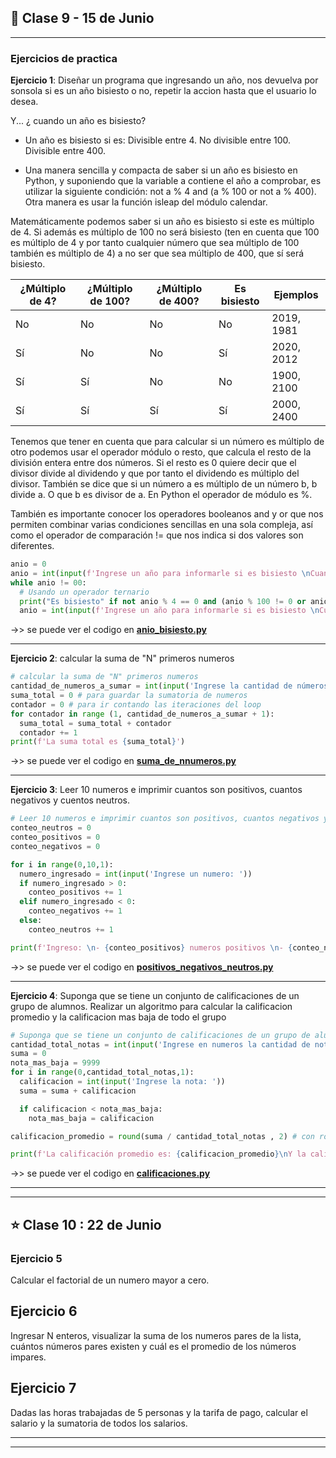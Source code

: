 ## :book: Clase 9 - 15 de Junio

---

### Ejercicios de practica

**Ejercicio 1**: Diseñar un programa que ingresando un año, nos devuelva por sonsola si es un año bisiesto o no, repetir la accion hasta que el usuario lo desea.

Y... ¿ cuando un año es bisiesto?

- Un año es bisiesto si es: Divisible entre 4. No divisible entre 100. Divisible entre 400.

- Una manera sencilla y compacta de saber si un año es bisiesto en Python, y suponiendo que la variable a contiene el año a comprobar, es utilizar la siguiente condición: not a % 4 and (a % 100 or not a % 400). Otra manera es usar la función isleap del módulo calendar.

Matemáticamente podemos saber si un año es bisiesto si este es múltiplo de 4. Si además es múltiplo de 100 no será bisiesto (ten en cuenta que 100 es múltiplo de 4 y por tanto cualquier número que sea múltiplo de 100 también es múltiplo de 4) a no ser que sea múltiplo de 400, que sí será bisiesto.

| ¿Múltiplo de 4? |	¿Múltiplo de 100?	| ¿Múltiplo de 400?	| Es bisiesto |	Ejemplos |
| --------------- | ----------------- | ----------------- | ----------- | -------- |
| No	| No	| No	| No	| 2019, 1981 |
| Sí	| No	| No	| Sí	| 2020, 2012 |
| Sí	| Sí	| No	| No	| 1900, 2100 |
| Sí	| Sí	| Sí	| Sí	| 2000, 2400 |

Tenemos que tener en cuenta que para calcular si un número es múltiplo de otro podemos usar el operador módulo o resto, que calcula el resto de la división entera entre dos números. Si el resto es 0 quiere decir que el divisor divide al dividendo y que por tanto el dividendo es múltiplo del divisor. También se dice que si un número a es múltiplo de un número b, b divide a. O que b es divisor de a. En Python el operador de módulo es %.

También es importante conocer los operadores booleanos and y or que nos permiten combinar varias condiciones sencillas en una sola compleja, así como el operador de comparación != que nos indica si dos valores son diferentes.

```Python
anio = 0
anio = int(input(f'Ingrese un año para informarle si es bisiesto \nCuando quiera salir ingrese doble cero "00"... ')) # el año que queremos comprobar
while anio != 00:
  # Usando un operador ternario
  print("Es bisiesto" if not anio % 4 == 0 and (anio % 100 != 0 or anio % 400 == 0)  else 'No es bisiesto')
  anio = int(input(f'Ingrese un año para informarle si es bisiesto \nCuando quiera salir ingrese doble cero "00"... ')) # el año que queremos comprobar
```

->> se puede ver el codigo en [**anio_bisiesto.py**](https://github.com/eugenia1984/UTN-FRSR-Laboratorio-de-computacion-1/blob/main/clase09_10/anio_bisiesto.py)

---

**Ejercicio 2**: calcular la suma de "N" primeros numeros

```Python
# calcular la suma de "N" primeros numeros
cantidad_de_numeros_a_sumar = int(input('Ingrese la cantidad de números a sumarse: '))
suma_total = 0 # para guardar la sumatoria de numeros
contador = 0 # para ir contando las iteraciones del loop
for contador in range (1, cantidad_de_numeros_a_sumar + 1):
  suma_total = suma_total + contador
  contador += 1
print(f'La suma total es {suma_total}')
```

->> se puede ver el codigo en [**suma_de_nnumeros.py**](https://github.com/eugenia1984/UTN-FRSR-Laboratorio-de-computacion-1/blob/main/clase09_10/suma_de_numeros.py)

---

**Ejercicio 3**: Leer 10 numeros e imprimir cuantos son positivos, cuantos negativos y cuentos neutros.

```Python
# Leer 10 numeros e imprimir cuantos son positivos, cuantos negativos y cuentos neutros.
conteo_neutros = 0
conteo_positivos = 0
conteo_negativos = 0

for i in range(0,10,1):
  numero_ingresado = int(input('Ingrese un numero: '))
  if numero_ingresado > 0:
    conteo_positivos += 1
  elif numero_ingresado < 0:
    conteo_negativos += 1
  else:
    conteo_neutros += 1

print(f'Ingreso: \n- {conteo_positivos} numeros positivos \n- {conteo_negativos} numeros negativos\n- {conteo_neutros} numeros')
```

->> se puede ver el codigo en [**positivos_negativos_neutros.py**](https://github.com/eugenia1984/UTN-FRSR-Laboratorio-de-computacion-1/blob/main/clase09_10/positivos_negativos_neutros.py)

---

**Ejercicio 4**: Suponga que se tiene un conjunto de calificaciones de un grupo de alumnos. Realizar un algoritmo para calcular la calificacion promedio y la calificacion mas baja de todo el grupo

```Python
# Suponga que se tiene un conjunto de calificaciones de un grupo de alumnos. Realizar un algoritmo para calcular la calificacion promedio y la calificacion mas baja de todo el grupo
cantidad_total_notas = int(input('Ingrese en numeros la cantidad de notas a ingresar: '))
suma = 0
nota_mas_baja = 9999
for i in range(0,cantidad_total_notas,1):
  calificacion = int(input('Ingrese la nota: '))
  suma = suma + calificacion

  if calificacion < nota_mas_baja:
    nota_mas_baja = calificacion

calificacion_promedio = round(suma / cantidad_total_notas , 2) # con round() redondeo a dos decimales

print(f'La calificación promedio es: {calificacion_promedio}\nY la calificacion más baja es: {nota_mas_baja}')
```


->> se puede ver el codigo en [**calificaciones.py**](https://github.com/eugenia1984/UTN-FRSR-Laboratorio-de-computacion-1/blob/main/clase09_10/calificaciones.py)

---
---

## :star: Clase 10 : 22 de Junio

### Ejercicio 5

Calcular el factorial de un numero mayor a cero.

## Ejercicio 6

Ingresar N enteros, visualizar la suma de los numeros pares de la lista, cuántos números pares existen y cuál es el promedio de los números impares.

## Ejercicio 7

Dadas las horas trabajadas de 5 personas y la tarifa de pago, calcular el salario y la sumatoria de todos los salarios.

---
---


